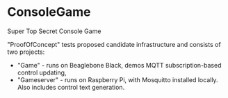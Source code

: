 ConsoleGame
===========

Super Top Secret Console Game

"ProofOfConcept" tests proposed candidate infrastructure and consists of two projects:
* "Game" - runs on Beaglebone Black, demos MQTT subscription-based control updating,
* "Gameserver" - runs on Raspberry Pi, with Mosquitto installed locally.  Also includes control text generation.
